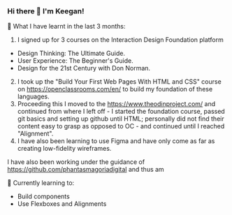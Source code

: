 ### Hi there 👋 I'm Keegan!

📖 What I have learnt in the last 3 months:
1. I signed up for 3 courses on the Interaction Design Foundation platform
  * Design Thinking: The Ultimate Guide.
  * User Experience: The Beginner's Guide.
  * Design for the 21st Century with Don Norman.
2. I took up the "Build Your First Web Pages With HTML and CSS" course on https://openclassrooms.com/en/ to build my foundation of these languages.
3. Proceeding this I moved to the https://www.theodinproject.com/ and continued from where I left off - I started the foundation course, passed git basics and setting up github until HTML; personally did not find their content easy to grasp as opposed to OC - and continued until I reached "Alignment".
4. I have also been learning to use Figma and have only come as far as creating low-fidelity wireframes.

I have also been working under the guidance of https://github.com/phantasmagoriadigital and thus am

🌱 Currently learning to:
- Build components
- Use Flexboxes and Alignments

